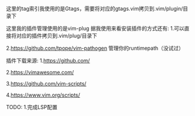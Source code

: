 这里的tag索引我使用的是Gtags，需要将对应的gtags.vim拷贝到.vim/plugin/目录下

这里我的插件管理使用的是vim-plug
据我使用来看安装插件的方式还有:
1.可以直接将对应的插件拷贝到.vim/plug/目录下

2.https://github.com/tpope/vim-pathogen 管理你的runtimepath（没试过）

插件下载来源:
1.https://github.com/

2.https://vimawesome.com/

3.https://github.com/vim-scripts/

4.https://www.vim.org/scripts/

TODO:
1.完成LSP配置
